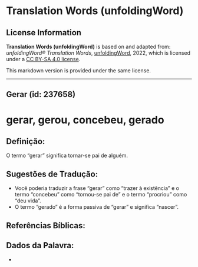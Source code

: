 # Translation Words (unfoldingWord)

## License Information

**Translation Words (unfoldingWord)** is based on and adapted from: _unfoldingWord® Translation Words_, [unfoldingWord](https://unfoldingword.org/utw), 2022, which is licensed under a [CC BY-SA 4.0 license](https://creativecommons.org/licenses/by-sa/4.0/legalcode.en).

This markdown version is provided under the same license.



--------------------------------

## Gerar (id: 237658)

gerar, gerou, concebeu, gerado
==============================

Definição:
----------

O termo “gerar” significa tornar\-se pai de alguém.

Sugestões de Tradução:
----------------------

* Você poderia traduzir a frase “gerar” como “trazer à existência” e o termo “concebeu” como “tornou\-se pai de” e o termo “procriou” como “deu vida”.
* O termo “gerado” é a forma passiva de “gerar” e significa “nascer”.

Referências Bíblicas:
---------------------

Dados da Palavra:
-----------------

* 


